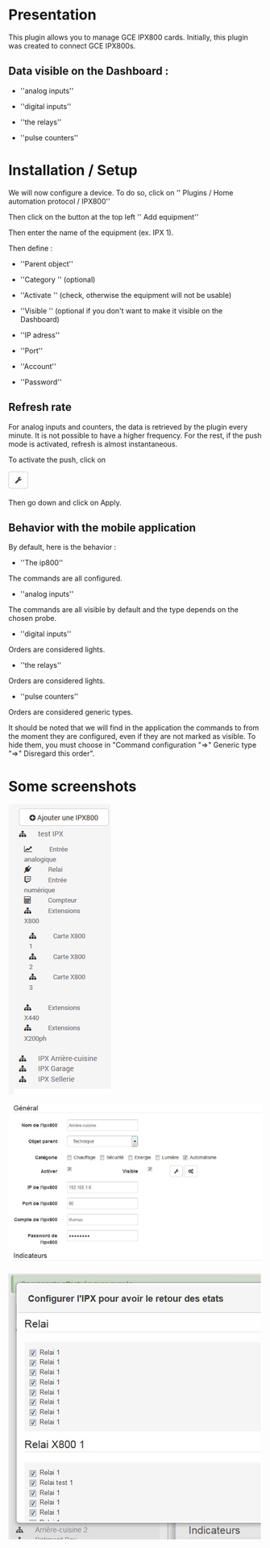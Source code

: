 Presentation 
============

This plugin allows you to manage GCE IPX800 cards.
Initially, this plugin was created to connect GCE IPX800s.

Data visible on the Dashboard : 
-----------------------------------

-   ''analog inputs''

-   ''digital inputs''

-   ''the relays''

-   ''pulse counters''

Installation / Setup 
========================

We will now configure a device. To do so, click
on '' Plugins / Home automation protocol / IPX800''

Then click on the button at the top left '' Add equipment''

Then enter the name of the equipment (ex. IPX 1).

Then define :

-   ''Parent object''

-   ''Category '' (optional)

-   ''Activate '' (check, otherwise the equipment will not be usable)

-   ''Visible '' (optional if you don't want to make it visible on
    the Dashboard)

-   ''IP adress''

-   ''Port''

-   ''Account''

-   ''Password''

Refresh rate 
-----------------------------

For analog inputs and counters, the data is
retrieved by the plugin every minute. It is not possible
to have a higher frequency. For the rest, if the push mode is
activated, refresh is almost instantaneous.

To activate the push, click on

![bouton config push](../images/bouton_config_push.jpg)

Then go down and click on Apply.

Behavior with the mobile application 
--------------------------------------

By default, here is the behavior :

-   ''The ip800''

The commands are all configured.

-   ''analog inputs''

The commands are all visible by default and the type depends on the
chosen probe.

-   ''digital inputs''

Orders are considered lights.

-   ''the relays''

Orders are considered lights.

-   ''pulse counters''

Orders are considered generic types.

It should be noted that we will find in the application the commands to
from the moment they are configured, even if they are not
marked as visible. To hide them, you must choose in
"Command configuration "⇒" Generic type "⇒" Disregard
this order".

Some screenshots 
=======================

![ipx800 screenshot1](../images/ipx800_screenshot1.jpg)

![ipx800 screenshot2](../images/ipx800_screenshot2.jpg)

![ipx800 screenshot3](../images/ipx800_screenshot3.jpg)
